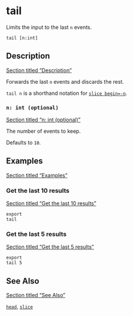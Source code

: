 # tail

Limits the input to the last `n` events.

```tql
tail [n:int]
```

## Description

[Section titled “Description”](#description)

Forwards the last `n` events and discards the rest.

`tail n` is a shorthand notation for [`slice begin=-n`](/reference/operators/slice).

### `n: int (optional)`

[Section titled “n: int (optional)”](#n-int-optional)

The number of events to keep.

Defaults to `10`.

## Examples

[Section titled “Examples”](#examples)

### Get the last 10 results

[Section titled “Get the last 10 results”](#get-the-last-10-results)

```tql
export
tail
```

### Get the last 5 results

[Section titled “Get the last 5 results”](#get-the-last-5-results)

```tql
export
tail 5
```

## See Also

[Section titled “See Also”](#see-also)

[`head`](/reference/operators/head), [`slice`](/reference/operators/slice)